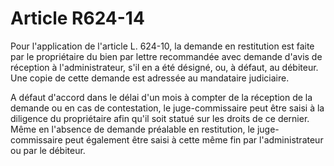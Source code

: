 # Article R624-14

Pour l'application de l'article L. 624-10, la demande en restitution est faite par le propriétaire du bien par lettre recommandée avec demande d'avis de réception à l'administrateur, s'il en a été désigné, ou, à défaut, au débiteur. Une copie de cette demande est adressée au mandataire judiciaire.

A défaut d'accord dans le délai d'un mois à compter de la réception de la demande ou en cas de contestation, le juge-commissaire peut être saisi à la diligence du propriétaire afin qu'il soit statué sur les droits de ce dernier. Même en l'absence de demande préalable en restitution, le juge-commissaire peut également être saisi à cette même fin par l'administrateur ou par le débiteur.
